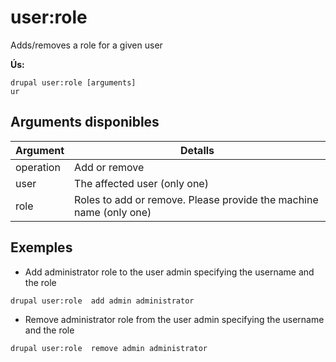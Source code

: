 # user:role
Adds/removes a role for a given user

**Ús:**
```
drupal user:role [arguments]
ur
```

## Arguments disponibles
Argument | Detalls
---------|-------------
operation | Add or remove
user | The affected user (only one)
role | Roles to add or remove. Please provide the machine name (only one)

## Exemples
* Add administrator role to the user admin specifying the username and the role
```
drupal user:role  add admin administrator
```
* Remove administrator role from the user admin specifying the username and the role
```
drupal user:role  remove admin administrator
```
